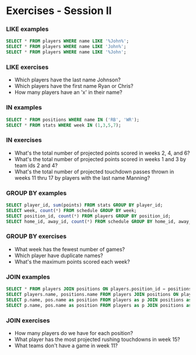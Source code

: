 Exercises - Session II
======================

### LIKE examples
```sql
SELECT * FROM players WHERE name LIKE '%John%';
SELECT * FROM players WHERE name LIKE 'John%';
SELECT * FROM players WHERE name LIKE '%John';
```

### LIKE exercises

- Which players have the last name Johnson?
- Which players have the first name Ryan or Chris?
- How many players have an 'x' in their name?

### IN examples
```sql
SELECT * FROM positions WHERE name IN ('RB', 'WR');
SELECT * FROM stats WHERE week IN (1,3,5,7);
```

### IN exercises

- What's the total number of projected points scored in weeks 2, 4, and 6?
- What's the total number of projected points scored in weeks 1 and 3 by team ids 2 and 4?
- What's the total number of projected touchdown passes thrown in weeks 11 thru 17 by players with the last name Manning?

### GROUP BY examples

```sql
SELECT player_id, sum(points) FROM stats GROUP BY player_id;
SELECT week, count(*) FROM schedule GROUP BY week;
SELECT position_id, count(*) FROM players GROUP BY position_id;
SELECT home_id, away_id, count(*) FROM schedule GROUP BY home_id, away_id;
```

### GROUP BY exercises

- What week has the fewest number of games?
- Which player have duplicate names?
- What's the maximum points scored each week?

### JOIN examples
```sql
SELECT * FROM players JOIN positions ON players.position_id = positions.id;
SELECT players.name, positions.name FROM players JOIN positions ON players.position_id = positions.id;
SELECT p.name, pos.name as position FROM players as p JOIN positions as pos ON p.position_id = pos.id;
SELECT p.name, pos.name as position FROM players as p JOIN positions as pos ON p.position_id = pos.id WHERE pos.name in ('RB', 'WR') ORDER BY p.name;
```

### JOIN exercises

- How many players do we have for each position?
- What player has the most projected rushing touchdowns in week 15?
- What teams don't have a game in week 11?